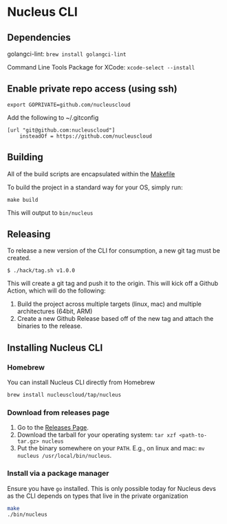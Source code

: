 # Nucleus CLI

## Dependencies
golangci-lint:
```brew install golangci-lint```

Command Line Tools Package for XCode:
```xcode-select --install```

## Enable private repo access (using ssh)
```export GOPRIVATE=github.com/nucleuscloud```

Add the following to ~/.gitconfig
```
[url "git@github.com:nucleuscloud"]
    insteadOf = https://github.com/nucleuscloud
```
## Building
All of the build scripts are encapsulated within the [Makefile](./Makefile)

To build the project in a standard way for your OS, simply run:
```
make build
```
This will output to `bin/nucleus`

## Releasing
To release a new version of the CLI for consumption, a new git tag must be created.

```
$ ./hack/tag.sh v1.0.0
```
This will create a git tag and push it to the origin.
This will kick off a Github Action, which will do the following:
1. Build the project across multiple targets (linux, mac) and multiple architectures (64bit, ARM)
2. Create a new Github Release based off of the new tag and attach the binaries to the release.

## Installing Nucleus CLI

### Homebrew
You can install Nucleus CLI directly from Homebrew
```sh
brew install nucleuscloud/tap/nucleus
```

### Download from releases page
1. Go to the [Releases Page](https://github.com/nucleuscloud/cli/releases).
2. Download the tarball for your operating system: `tar xzf <path-to-tar.gz> nucleus`
5. Put the binary somewhere on your `PATH`. E.g., on linux and mac: `mv nucleus /usr/local/bin/nucleus`.

### Install via a package manager
Ensure you have `go` installed.
This is only possible today for Nucleus devs as the CLI depends on types that live in the private organization
```sh
make
./bin/nucleus
```
